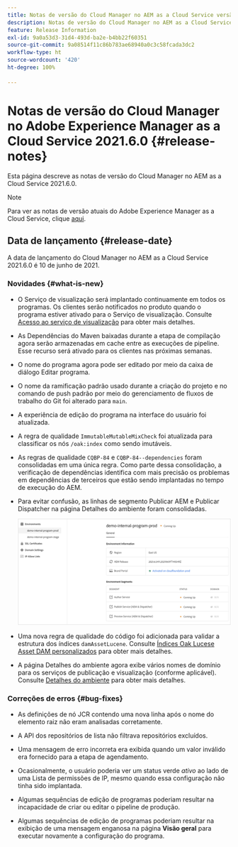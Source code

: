 ```yaml
---
title: Notas de versão do Cloud Manager no AEM as a Cloud Service versão 2021.6.0
description: Notas de versão do Cloud Manager no AEM as a Cloud Service versão 2021.5.0
feature: Release Information
exl-id: 9a0a53d3-31d4-493d-ba2e-b4bb22f60351
source-git-commit: 9a08514f11c86b783ae68940a0c3c58fcada3dc2
workflow-type: ht
source-wordcount: '420'
ht-degree: 100%

---
```


# Notas de versão do Cloud Manager no Adobe Experience Manager as a Cloud Service 2021.6.0 {#release-notes}

Esta página descreve as notas de versão do Cloud Manager no AEM as a Cloud Service 2021.6.0.

>[!NOTE]
>Para ver as notas de versão atuais do Adobe Experience Manager as a Cloud Service, clique [aqui](https://experienceleague.adobe.com/docs/experience-manager-cloud-service/release-notes/release-notes/release-notes-current.html?lang=pt-BR).

## Data de lançamento {#release-date}

A data de lançamento do Cloud Manager no AEM as a Cloud Service 2021.6.0 é 10 de junho de 2021.

### Novidades {#what-is-new}

* O Serviço de visualização será implantado continuamente em todos os programas. Os clientes serão notificados no produto quando o programa estiver ativado para o Serviço de visualização. Consulte [Acesso ao serviço de visualização](/help/implementing/cloud-manager/manage-environments.md#access-preview-service) para obter mais detalhes.

* As Dependências do Maven baixadas durante a etapa de compilação agora serão armazenadas em cache entre as execuções de pipeline. Esse recurso será ativado para os clientes nas próximas semanas.

* O nome do programa agora pode ser editado por meio da caixa de diálogo Editar programa.

* O nome da ramificação padrão usado durante a criação do projeto e no comando de push padrão por meio do gerenciamento de fluxos de trabalho do Git foi alterado para `main`.

* A experiência de edição do programa na interface do usuário foi atualizada.

* A regra de qualidade `ImmutableMutableMixCheck` foi atualizada para classificar os nós `/oak:index` como sendo imutáveis.

* As regras de qualidade `CQBP-84` e `CQBP-84--dependencies` foram consolidadas em uma única regra. Como parte dessa consolidação, a verificação de dependências identifica com mais precisão os problemas em dependências de terceiros que estão sendo implantadas no tempo de execução do AEM.

* Para evitar confusão, as linhas de segmento Publicar AEM e Publicar Dispatcher na página Detalhes do ambiente foram consolidadas.

   ![](/help/implementing/cloud-manager/release-notes/assets/aem-dispatcher.png)

* Uma nova regra de qualidade do código foi adicionada para validar a estrutura dos índices `damAssetLucene`. Consulte [Índices Oak Lucese Asset DAM personalizados](/help/implementing/cloud-manager/custom-code-quality-rules.md#oakpal-damAssetLucene-sanity-check) para obter mais detalhes.

* A página Detalhes do ambiente agora exibe vários nomes de domínio para os serviços de publicação e visualização (conforme aplicável). Consulte [Detalhes do ambiente](https://experienceleague.adobe.com/docs/experience-manager-cloud-service/implementing/using-cloud-manager/manage-environments.html?lang=pt-BR#viewing-environment) para obter mais detalhes.

### Correções de erros {#bug-fixes}

* As definições de nó JCR contendo uma nova linha após o nome do elemento raiz não eram analisadas corretamente.

* A API dos repositórios de lista não filtrava repositórios excluídos.

* Uma mensagem de erro incorreta era exibida quando um valor inválido era fornecido para a etapa de agendamento.

* Ocasionalmente, o usuário poderia ver um status verde *ativo* ao lado de uma Lista de permissões de IP, mesmo quando essa configuração não tinha sido implantada.

* Algumas sequências de edição de programas poderiam resultar na incapacidade de criar ou editar o pipeline de produção.

* Algumas sequências de edição de programas poderiam resultar na exibição de uma mensagem enganosa na página **Visão geral** para executar novamente a configuração do programa.
